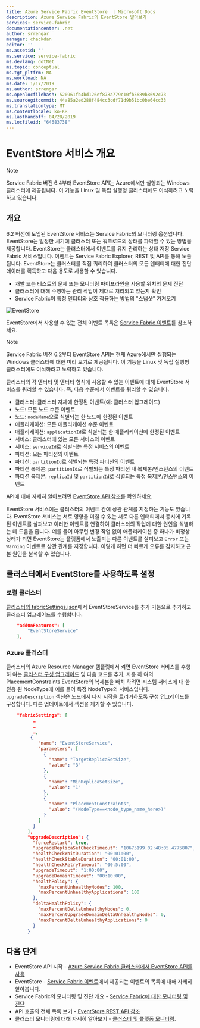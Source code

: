 ```yaml
---
title: Azure Service Fabric EventStore  | Microsoft Docs
description: Azure Service Fabric의 EventStore 알아보기
services: service-fabric
documentationcenter: .net
author: srrengar
manager: chackdan
editor: ''
ms.assetid: ''
ms.service: service-fabric
ms.devlang: dotNet
ms.topic: conceptual
ms.tgt_pltfrm: NA
ms.workload: NA
ms.date: 1/17/2019
ms.author: srrengar
ms.openlocfilehash: 520961fb4bd126ef878a779c10fb5689b8692c73
ms.sourcegitcommit: 44a85a2ed288f484cc3cdf71d9b51bc0be64cc33
ms.translationtype: MT
ms.contentlocale: ko-KR
ms.lasthandoff: 04/28/2019
ms.locfileid: "64683738"
---
```

# <a name="eventstore-service-overview"></a>EventStore 서비스 개요

>[!NOTE]
>Service Fabric 버전 6.4부터 EventStore API는 Azure에서만 실행되는 Windows 클러스터에 제공됩니다. 이 기능을 Linux 및 독립 실행형 클러스터에도 이식하려고 노력하고 있습니다.

## <a name="overview"></a>개요

6.2 버전에 도입된 EventStore 서비스는 Service Fabric의 모니터링 옵션입니다. EventStore는 일정한 시기에 클러스터 또는 워크로드의 상태를 파악할 수 있는 방법을 제공합니다. EventStore는 클러스터에서 이벤트를 유지 관리하는 상태 저장 Service Fabric 서비스입니다. 이벤트는 Service Fabric Explorer, REST 및 API를 통해 노출됩니다. EventStore는 클러스터를 직접 쿼리하여 클러스터의 모든 엔터티에 대한 진단 데이터를 획득하고 다음 용도로 사용할 수 있습니다.

* 개발 또는 테스트의 문제 또는 모니터링 파이프라인을 사용할 위치의 문제 진단
* 클러스터에 대해 수행하는 관리 작업이 제대로 처리되고 있는지 확인
* Service Fabric이 특정 엔터티와 상호 작용하는 방법의 "스냅샷" 가져오기

![EventStore](media/service-fabric-diagnostics-eventstore/eventstore.png)

EventStore에서 사용할 수 있는 전체 이벤트 목록은 [Service Fabric 이벤트](service-fabric-diagnostics-event-generation-operational.md)를 참조하세요.

>[!NOTE]
>Service Fabric 버전 6.2부터 EventStore API는 현재 Azure에서만 실행되는 Windows 클러스터에 대한 미리 보기로 제공됩니다. 이 기능을 Linux 및 독립 실행형 클러스터에도 이식하려고 노력하고 있습니다.

클러스터의 각 엔터티 및 엔터티 형식에 사용할 수 있는 이벤트에 대해 EventStore 서비스를 쿼리할 수 있습니다. 즉, 다음 수준에서 이벤트를 쿼리할 수 있습니다.
* 클러스터: 클러스터 자체에 한정된 이벤트(예: 클러스터 업그레이드)
* 노드: 모든 노드 수준 이벤트
* 노드: `nodeName`으로 식별되는 한 노드에 한정된 이벤트
* 애플리케이션: 모든 애플리케이션 수준 이벤트
* 애플리케이션: `applicationId`로 식별되는 한 애플리케이션에 한정된 이벤트
* 서비스: 클러스터에 있는 모든 서비스의 이벤트
* 서비스: `serviceId`로 식별되는 특정 서비스의 이벤트
* 파티션: 모든 파티션의 이벤트
* 파티션: `partitionId`로 식별되는 특정 파티션의 이벤트
* 파티션 복제본: `partitionId`로 식별되는 특정 파티션 내 복제본/인스턴스의 이벤트
* 파티션 복제본: `replicaId` 및 `partitionId`로 식별되는 특정 복제본/인스턴스의 이벤트

API에 대해 자세히 알아보려면 [EventStore API 참조](https://docs.microsoft.com/rest/api/servicefabric/sfclient-index-eventsstore)를 확인하세요.

EventStore 서비스에는 클러스터의 이벤트 간에 상관 관계를 지정하는 기능도 있습니다. EventStore 서비스는 서로 영향을 미칠 수 있는 서로 다른 엔터티에서 동시에 기록된 이벤트를 살펴보고 이러한 이벤트를 연결하여 클러스터의 작업에 대한 원인을 식별하는 데 도움을 줍니다. 예를 들어 아무런 변경 작업 없이 애플리케이션 중 하나가 비정상 상태가 되면 EventStore는 플랫폼에서 노출되는 다른 이벤트를 살펴보고 `Error` 또는 `Warning` 이벤트로 상관 관계를 지정합니다. 이렇게 하면 더 빠르게 오류를 감지하고 근본 원인을 분석할 수 있습니다.

## <a name="enable-eventstore-on-your-cluster"></a>클러스터에서 EventStore를 사용하도록 설정

### <a name="local-cluster"></a>로컬 클러스터

[클러스터의 fabricSettings.json](service-fabric-cluster-fabric-settings.md)에서 EventStoreService를 추가 기능으로 추가하고 클러스터 업그레이드를 수행합니다.

```json
    "addOnFeatures": [
        "EventStoreService"
    ],
```

### <a name="azure-cluster"></a>Azure 클러스터

클러스터의 Azure Resource Manager 템플릿에서 켜면 EventStore 서비스를 수행 하 여는 [클러스터 구성 업그레이드](service-fabric-cluster-config-upgrade-azure.md) 및 다음 코드를 추가, 사용 하 여의 PlacementConstraints EventStore의 복제본을 배치 하려면 시스템 서비스에 대 한 전용 된 NodeType에 예를 들어 특정 NodeType의 서비스입니다. `upgradeDescription` 섹션은 노드에서 다시 시작을 트리거하도록 구성 업그레이드를 구성합니다. 다른 업데이트에서 섹션을 제거할 수 있습니다.

```json
    "fabricSettings": [
          …
          …
          …,
         {
            "name": "EventStoreService",
            "parameters": [
              {
                "name": "TargetReplicaSetSize",
                "value": "3"
              },
              {
                "name": "MinReplicaSetSize",
                "value": "1"
              },
              {
                "name": "PlacementConstraints",
                "value": "(NodeType==<node_type_name_here>)"
              }
            ]
          }
        ],
        "upgradeDescription": {
          "forceRestart": true,
          "upgradeReplicaSetCheckTimeout": "10675199.02:48:05.4775807",
          "healthCheckWaitDuration": "00:01:00",
          "healthCheckStableDuration": "00:01:00",
          "healthCheckRetryTimeout": "00:5:00",
          "upgradeTimeout": "1:00:00",
          "upgradeDomainTimeout": "00:10:00",
          "healthPolicy": {
            "maxPercentUnhealthyNodes": 100,
            "maxPercentUnhealthyApplications": 100
          },
          "deltaHealthPolicy": {
            "maxPercentDeltaUnhealthyNodes": 0,
            "maxPercentUpgradeDomainDeltaUnhealthyNodes": 0,
            "maxPercentDeltaUnhealthyApplications": 0
          }
        }
```


## <a name="next-steps"></a>다음 단계
* EventStore API 시작 - [Azure Service Fabric 클러스터에서 EventStore API를 사용](service-fabric-diagnostics-eventstore-query.md)
* EventStore - [Service Fabric 이벤트](service-fabric-diagnostics-event-generation-operational.md)에서 제공되는 이벤트의 목록에 대해 자세히 알아봅니다.
* Service Fabric의 모니터링 및 진단 개요 - [Service Fabric에 대한 모니터링 및 진단](service-fabric-diagnostics-overview.md)
* API 호출의 전체 목록 보기 - [EventStore REST API 참조](https://docs.microsoft.com/rest/api/servicefabric/sfclient-index-eventsstore)
* 클러스터 모니터링에 대해 자세히 알아보기 - [클러스터 및 플랫폼 모니터링](service-fabric-diagnostics-event-generation-infra.md).
